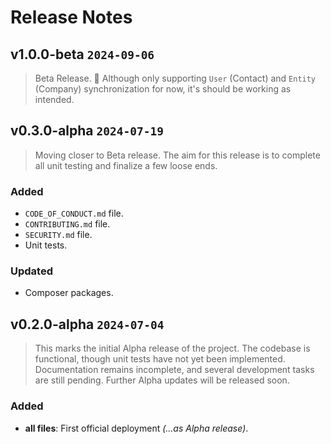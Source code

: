 # Release Notes

## v1.0.0-beta `2024-09-06`
> Beta Release. 🥳 Although only supporting `User` (Contact) and `Entity` (Company) synchronization for now, it's should be working as intended.

## v0.3.0-alpha `2024-07-19`
> Moving closer to Beta release. The aim for this release is to complete all unit testing and finalize a few loose ends.

### Added
- `CODE_OF_CONDUCT.md` file.
- `CONTRIBUTING.md` file.
- `SECURITY.md` file.
- Unit tests.

### Updated
- Composer packages.

## v0.2.0-alpha `2024-07-04`
> This marks the initial Alpha release of the project. The codebase is functional, though unit tests have not yet been implemented. Documentation remains incomplete, and several development tasks are still pending. Further Alpha updates will be released soon.

### Added
- **all files**: First official deployment _(...as Alpha release)_.
